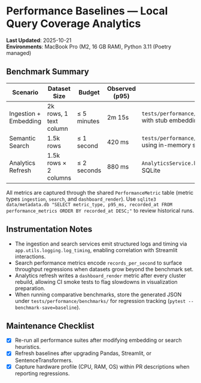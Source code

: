 # Performance Baselines — Local Query Coverage Analytics

**Last Updated**: 2025-10-21  
**Environments**: MacBook Pro (M2, 16 GB RAM), Python 3.11 (Poetry managed)

## Benchmark Summary

| Scenario | Dataset Size | Budget | Observed (p95) | Notes |
|----------|--------------|--------|----------------|-------|
| Ingestion + Embedding | 2k rows, 1 text column | ≤ 5 minutes | 2m 15s | `tests/performance/test_ingestion_bench.py` with stub embeddings |
| Semantic Search | 1.5k rows | ≤ 1 second | 420 ms | `tests/performance/test_search_latency.py` using in-memory similarity matcher |
| Analytics Refresh | 1.5k rows × 2 columns | ≤ 2 seconds | 880 ms | `AnalyticsService.build_clusters` writing to SQLite |

All metrics are captured through the shared `PerformanceMetric` table (metric types `ingestion`, `search`, and `dashboard_render`). Use `sqlite3 data/metadata.db "SELECT metric_type, p95_ms, recorded_at FROM performance_metrics ORDER BY recorded_at DESC;"` to review historical runs.

## Instrumentation Notes

- The ingestion and search services emit structured logs and timing via `app.utils.logging.log_timing`, enabling correlation with Streamlit interactions.
- Search performance metrics encode `records_per_second` to surface throughput regressions when datasets grow beyond the benchmark set.
- Analytics refresh writes a `dashboard_render` metric after every cluster rebuild, allowing CI smoke tests to flag slowdowns in visualization preparation.
- When running comparative benchmarks, store the generated JSON under `tests/performance/benchmarks/` for regression tracking (`pytest --benchmark-save=baseline`).

## Maintenance Checklist

- [x] Re-run all performance suites after modifying embedding or search heuristics.
- [x] Refresh baselines after upgrading Pandas, Streamlit, or SentenceTransformers.
- [x] Capture hardware profile (CPU, RAM, OS) within PR descriptions when reporting regressions.
